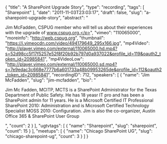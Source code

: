 {
  "title": "A SharePoint Upgrade Story",
  "type": "recording",
  "tags": [
    "Sharepoint"
  ],
  "date": "2011-11-03T23:03:17",
  "draft": false,
  "slug": "a-sharepoint-upgrade-story",
  "abstract": "<p>Jim McFadden, CSPUG member who will tell us about their experiences with the upgrade of www.cspug.org.</p>",
  "vimeo": "110065000",
  "moreinfo": "http://web.cspug.org",
  "thumbnail": "https://i.vimeocdn.com/video/494179649_295x166.jpg",
  "mp4Video": "http://player.vimeo.com/external/110065000.hd.mp4?s=52d98cc5f17f5257e52f8f20b92b797d0a937022&profile_id=119&oauth2_token_id=20985841",
  "mp4VideoLow": "http://player.vimeo.com/external/110065000.sd.mp4?s=7e9edac3c668e7777b6a601733a48b09953265de&profile_id=112&oauth2_token_id=20985841",
  "recordingID": 712,
  "speakers": [
    {
      "name": "Jim McFadden",
      "slug": "jim-mcfadden",
      "bio": "<p>Jim Mc Fadden, MCITP, MCTS is a SharePoint Administrator for the Texas Department of Public Safety. He has 18 yeasr IT pro and has been a SharePoint admin for 11 years. He is a Microsoft Certified IT Professional SharePoint 2010: Administration and is Microsoft Certified Technology Specialist MOSS 2010: Configuration. Jim is also the co-organizer, Austin Office 365 & SharePoint User Group</p>",
      "count": 2
    }
  ],
  "ugtvtags": [
    {
      "name": "Sharepoint",
      "slug": "sharepoint",
      "count": 15
    }
  ],
  "meetups": [
    {
      "name": "Chicago SharePoint UG",
      "slug": "chicago-sharepoint-ug",
      "count": 3
    }
  ]
}